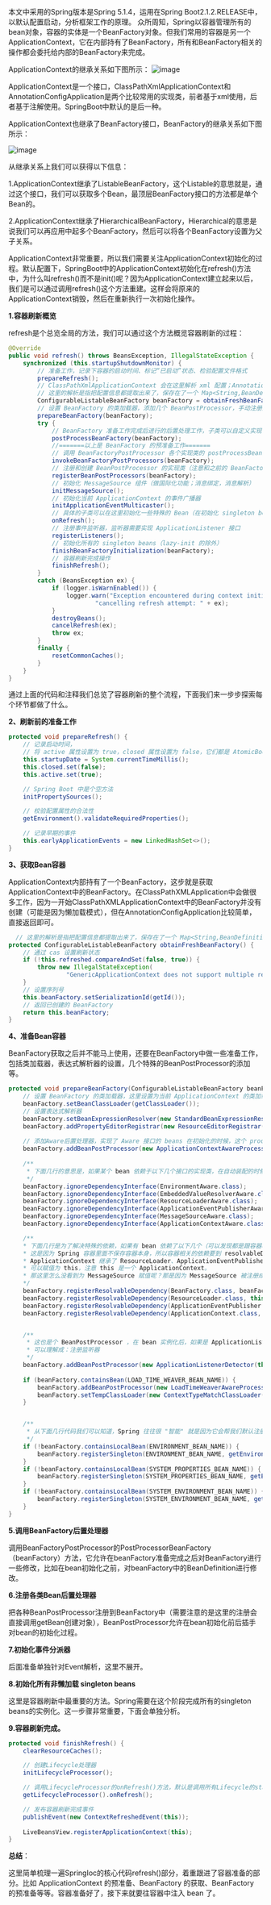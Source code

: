 
本文中采用的Spring版本是Spring 5.1.4，运用在Spring Boot2.1.2.RELEASE中，以默认配置启动，分析框架工作的原理。
众所周知，Spring以容器管理所有的bean对象，容器的实体是一个BeanFactory对象。但我们常用的容器是另一个ApplicationContext，它在内部持有了BeanFactory，所有和BeanFactory相关的操作都会委托给内部的BeanFactory来完成。

ApplicationContext的继承关系如下图所示：
![image](https://i.loli.net/2019/05/17/5cded25e56da975401.png)

ApplicationContext是一个接口，ClassPathXmlApplicationContext和AnnotationConfigApplication是两个比较常用的实现类，前者基于xml使用，后者基于注解使用。SpringBoot中默认的是后一种。

ApplicationContext也继承了BeanFactory接口，BeanFactory的继承关系如下图所示：

![image](https://i.loli.net/2019/05/17/5cded25e812ce59497.png)

从继承关系上我们可以获得以下信息：

1.ApplicationContext继承了ListableBeanFactory，这个Listable的意思就是，通过这个接口，我们可以获取多个Bean，最顶层BeanFactory接口的方法都是单个Bean的。

2.ApplicationContext继承了HierarchicalBeanFactory，Hierarchical的意思是说我们可以再应用中起多个BeanFactory，然后可以将各个BeanFactory设置为父子关系。

ApplicationContext非常重要，所以我们需要关注ApplicationContext初始化的过程。默认配置下，SpringBoot中的ApplicationContext初始化在refresh()方法中，为什么叫refresh()而不是init()呢？因为ApplicationContext建立起来以后，我们是可以通过调用refresh()这个方法重建。这样会将原来的ApplicationContext销毁，然后在重新执行一次初始化操作。

**1.容器刷新概览**

refresh是个总览全局的方法，我们可以通过这个方法概览容器刷新的过程：
```Java
@Override
public void refresh() throws BeansException, IllegalStateException {
    synchronized (this.startupShutdownMonitor) {
        // 准备工作，记录下容器的启动时间、标记“已启动”状态、检验配置文件格式
        prepareRefresh();
        // ClassPathXmlApplicationContext 会在这里解析 xml 配置；AnnotationConfigApplicationContext 的解析发在初始化，这里只是简单的获取
        // 这里的解析是指把配置信息都提取出来了，保存在了一个 Map<String,BeanDefinition> 中
        ConfigurableListableBeanFactory beanFactory = obtainFreshBeanFactory();
        // 设置 BeanFactory 的类加载器，添加几个 BeanPostProcessor，手动注册几个特殊的 bean 等
        prepareBeanFactory(beanFactory);
        try {
            // BeanFactory 准备工作完成后进行的后置处理工作，子类可以自定义实现，Spring Boot 中是个空方法
            postProcessBeanFactory(beanFactory);
            //=======以上是 BeanFactory 的预准备工作=======
            // 调用 BeanFactoryPostProcessor 各个实现类的 postProcessBeanFactory(factory) 方法
            invokeBeanFactoryPostProcessors(beanFactory);
            // 注册和创建 BeanPostProcessor 的实现类（注意和之前的 BeanFactoryPostProcessor 的区别）
            registerBeanPostProcessors(beanFactory);
            // 初始化 MessageSource 组件（做国际化功能；消息绑定，消息解析）
            initMessageSource();
            // 初始化当前 ApplicationContext 的事件广播器
            initApplicationEventMulticaster();
            // 具体的子类可以在这里初始化一些特殊的 Bean（在初始化 singleton beans 之前），Spring Boot 中默认没有定义
            onRefresh();
            // 注册事件监听器，监听器需要实现 ApplicationListener 接口
            registerListeners();
            // 初始化所有的 singleton beans（lazy-init 的除外）
            finishBeanFactoryInitialization(beanFactory);
            // 容器刷新完成操作
            finishRefresh();
        }
        catch (BeansException ex) {
            if (logger.isWarnEnabled()) {
                logger.warn("Exception encountered during context initialization - " +
                        "cancelling refresh attempt: " + ex);
            }
            destroyBeans();
            cancelRefresh(ex);
            throw ex;
        }
        finally {
            resetCommonCaches();
        }
    }
}
```

通过上面的代码和注释我们总览了容器刷新的整个流程，下面我们来一步步探索每个环节都做了什么。

**2、刷新前的准备工作**
```Java
protected void prepareRefresh() {
    // 记录启动时间，
    // 将 active 属性设置为 true，closed 属性设置为 false，它们都是 AtomicBoolean 类型
    this.startupDate = System.currentTimeMillis();
    this.closed.set(false);
    this.active.set(true);

    // Spring Boot 中是个空方法
    initPropertySources();

    // 校验配置属性的合法性
    getEnvironment().validateRequiredProperties();

    // 记录早期的事件
    this.earlyApplicationEvents = new LinkedHashSet<>();
}
```
**3、获取Bean容器**

ApplicationContext内部持有了一个BeanFactory，这步就是获取ApplicationContext中的BeanFactory。在ClassPathXMLApplication中会做很多工作，因为一开始ClassPathXMLApplicationContext中的BeanFactory并没有创建（可能是因为懒加载模式），但在AnnotationConfigApplication比较简单，直接返回即可。

```Java
  // 这里的解析是指把配置信息都提取出来了，保存在了一个 Map<String,BeanDefinition> 中
protected ConfigurableListableBeanFactory obtainFreshBeanFactory() {
    // 通过 cas 设置刷新状态
    if (!this.refreshed.compareAndSet(false, true)) {
        throw new IllegalStateException(
                "GenericApplicationContext does not support multiple refresh attempts: just call 'refresh' once");
    }
    // 设置序列号
    this.beanFactory.setSerializationId(getId());
    // 返回已创建的 BeanFactory
    return this.beanFactory;
}
```

**4、准备Bean容器**

BeanFactory获取之后并不能马上使用，还要在BeanFactory中做一些准备工作，包括类加载器，表达式解析器的设置，几个特殊的BeanPostProcessor的添加等。

```Java
protected void prepareBeanFactory(ConfigurableListableBeanFactory beanFactory) {
    // 设置 BeanFactory 的类加载器，这里设置为当前 ApplicationContext 的类加载器
    beanFactory.setBeanClassLoader(getClassLoader());
    // 设置表达式解析器
    beanFactory.setBeanExpressionResolver(new StandardBeanExpressionResolver(beanFactory.getBeanClassLoader()));
    beanFactory.addPropertyEditorRegistrar(new ResourceEditorRegistrar(this, getEnvironment()));
    
    // 添加Aware后置处理器，实现了 Aware 接口的 beans 在初始化的时候，这个 processor 负责回调
    beanFactory.addBeanPostProcessor(new ApplicationContextAwareProcessor(this));
    
    /**
     * 下面几行的意思是，如果某个 bean 依赖于以下几个接口的实现类，在自动装配的时候忽略它们，Spring 会通过其他方式来处理这些依赖
     */
    beanFactory.ignoreDependencyInterface(EnvironmentAware.class);
    beanFactory.ignoreDependencyInterface(EmbeddedValueResolverAware.class);
    beanFactory.ignoreDependencyInterface(ResourceLoaderAware.class);
    beanFactory.ignoreDependencyInterface(ApplicationEventPublisherAware.class);
    beanFactory.ignoreDependencyInterface(MessageSourceAware.class);
    beanFactory.ignoreDependencyInterface(ApplicationContextAware.class);

    /**
    * 下面几行是为了解决特殊的依赖，如果有 bean 依赖了以下几个（可以发现都是跟容器相关的接口），会注入这边相应的值，
    * 这是因为 Spring 容器里面不保存容器本身，所以容器相关的依赖要到 resolvableDependencies 里面找。上文有提到过，
    * ApplicationContext 继承了 ResourceLoader、ApplicationEventPublisher、MessageSource，所以对于这几个依赖，
    * 可以赋值为 this，注意 this 是一个 ApplicationContext。
    * 那这里怎么没看到为 MessageSource 赋值呢？那是因为 MessageSource 被注册成为了一个普通的 bean
    */
    beanFactory.registerResolvableDependency(BeanFactory.class, beanFactory);
    beanFactory.registerResolvableDependency(ResourceLoader.class, this);
    beanFactory.registerResolvableDependency(ApplicationEventPublisher.class, this);
    beanFactory.registerResolvableDependency(ApplicationContext.class, this);


    /**
     * 这也是个 BeanPostProcessor ，在 bean 实例化后，如果是 ApplicationListener 的子类，那么将其添加到 listener 列表中，
     * 可以理解成：注册监听器
     */
    beanFactory.addBeanPostProcessor(new ApplicationListenerDetector(this));
    
    if (beanFactory.containsBean(LOAD_TIME_WEAVER_BEAN_NAME)) {
        beanFactory.addBeanPostProcessor(new LoadTimeWeaverAwareProcessor(beanFactory));
        beanFactory.setTempClassLoader(new ContextTypeMatchClassLoader(beanFactory.getBeanClassLoader()));
    }


    /**
     * 从下面几行代码我们可以知道，Spring 往往很 "智能" 就是因为它会帮我们默认注册一些有用的 bean，我们也可以选择覆盖
     */
    if (!beanFactory.containsLocalBean(ENVIRONMENT_BEAN_NAME)) {
        beanFactory.registerSingleton(ENVIRONMENT_BEAN_NAME, getEnvironment());
    }
    if (!beanFactory.containsLocalBean(SYSTEM_PROPERTIES_BEAN_NAME)) {
        beanFactory.registerSingleton(SYSTEM_PROPERTIES_BEAN_NAME, getEnvironment().getSystemProperties());
    }
    if (!beanFactory.containsLocalBean(SYSTEM_ENVIRONMENT_BEAN_NAME)) {
        beanFactory.registerSingleton(SYSTEM_ENVIRONMENT_BEAN_NAME, getEnvironment().getSystemEnvironment());
    }
}
```

**5.调用BeanFactory后置处理器**

调用BeanFactoryPostProcessor的PostProcessorBeanFactory（beanFactory）方法，它允许在beanFactory准备完成之后对BeanFactory进行一些修改，比如在bean初始化之前，对beanFactory中的BeanDefinition进行修改。

**6.注册各类Bean后置处理器**

把各种BeanPostProcessor注册到BeanFactory中（需要注意的是这里的注册会直接调用getBean创建对象），BeanPostProcessor允许在bean初始化前后插手对bean的初始化过程。

**7.初始化事件分派器**

后面准备单独针对Event解析，这里不展开。

**8.初始化所有非懒加载 singleton beans**

这里是容器刷新中最重要的方法。Spring需要在这个阶段完成所有的singleton beans的实例化。这一步骤非常重要，下面会单独分析。

**9.容器刷新完成。**
```Java
protected void finishRefresh() {
    clearResourceCaches();

    // 创建Lifecycle处理器
    initLifecycleProcessor();

    // 调用LifecycleProcessor的onRefresh()方法，默认是调用所有Lifecycle的start()方法
    getLifecycleProcessor().onRefresh();

    // 发布容器刷新完成事件
    publishEvent(new ContextRefreshedEvent(this));
    
    LiveBeansView.registerApplicationContext(this);
}
```
**总结**：

这里简单梳理一遍SpringIoc的核心代码refresh()部分，着重跟进了容器准备的部分。比如 ApplicationContext 的预准备、BeanFactory 的获取、BeanFactory 的预准备等等。容器准备好了，接下来就要往容器中注入 bean 了。
